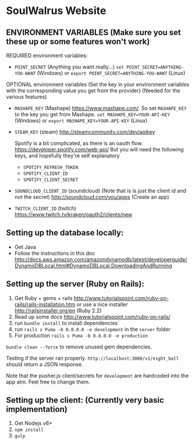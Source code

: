 SoulWalrus Website
===

ENVIRONMENT VARIABLES (Make sure you set these up or some features won't work)
---
REQUIRED environment variables:
- `POINT_SECRET` (Anything you want really...) `set POINT_SECRET=ANYTHING-YOU-WANT` (Windows) or `export POINT_SECRET=ANYTHING-YOU-WANT` (Linux)

OPTIONAL environment variables (Set the key in your environment variables with the corresponding value you get from the provider) (Needed for the various features)
- `MASHAPE_KEY` (Mashape) https://www.mashape.com/. So set `MASHAPE_KEY` to the key you get from Mashape. `set MASHAPE_KEY=YOUR-API-KEY` (Windows) or `export MASHAPE_KEY=YOUR-API-KEY` (Linux)
- `STEAM_KEY` (steam) http://steamcommunity.com/dev/apikey

  Spotify is a bit complicated, as there is an oauth flow. https://developer.spotify.com/web-api/ But you will need the following keys, and hopefully they're self explanatory
  - `SPOTIFY_REFRESH_TOKEN` 
  - `SPOTIFY_CLIENT_ID`
  - `SPOTIFY_CLIENT_SECRET`


- `SOUNDCLOUD_CLIENT_ID` (soundcloud) (Note that is is just the client id and not the secret) http://soundcloud.com/you/apps (Create an app)
- `TWITCH_CLIENT_ID` (twitch) https://www.twitch.tv/kraken/oauth2/clients/new

Setting up the database locally:
---
- Get Java
- Follow the instructions in this doc
http://docs.aws.amazon.com/amazondynamodb/latest/developerguide/DynamoDBLocal.html#DynamoDBLocal.DownloadingAndRunning

Setting up the server (Ruby on Rails):
---

1. Get Ruby + gems + rails http://www.tutorialspoint.com/ruby-on-rails/rails-installation.htm
or use a nice installer http://railsinstaller.org/en (Ruby 2.2)
2. Read up some docs http://www.tutorialspoint.com/ruby-on-rails/
3. run `bundle install` to install dependencies`
4. run `rails s Puma -b 0.0.0.0 -e development` in the `server` folder
5. For production `rails s Puma -b 0.0.0.0 -e production`

`bundle clean --force` to remove unused gem dependencies.

Testing if the server ran properly.
`http://localhost:3000/v1/eight_ball` should return a JSON response.

Note that the pusher.js client/secrets for `development` are hardcoded into the app atm. Feel free to change them.


Setting up the client: (Currently very basic implementation)
---

1. Get Nodejs v6+
2. `npm install`
4. `gulp`
